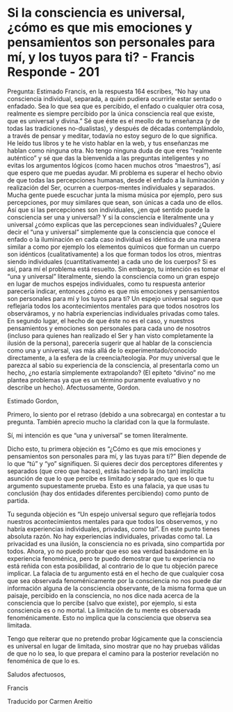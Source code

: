 # Si la consciencia es universal, ¿cómo es que mis emociones y pensamientos son personales para mí, y los tuyos para ti? - Francis Responde - 201

Pregunta: Estimado Francis, en la respuesta 164 escribes, “No hay una consciencia individual, separada, a quién pudiera ocurrirle estar sentado o enfadado. Sea lo que sea que es percibido, el enfado o cualquier otra cosa, realmente es siempre percibido por la única consciencia real que existe, que es universal y divina.” Sé que éste es el meollo de tu enseñanza (y de todas las tradiciones no-dualistas), y después de décadas contemplándolo, a través de pensar y meditar, todavía no estoy seguro de lo que significa. He leído tus libros y te he visto hablar en la web, y tus enseñanzas me hablan como ninguna otra. No tengo ninguna duda de que eres “realmente auténtico” y sé que das la bienvenida a las preguntas inteligentes y no evitas los argumentos lógicos (como hacen muchos otros “maestros”), así que espero que me puedas ayudar. Mi problema es superar el hecho obvio de que todas las percepciones humanas, desde el enfado a la iluminación y realización del Ser, ocurren a cuerpos-mentes individuales y separados. Mucha gente puede escuchar junta la misma música por ejemplo, pero sus percepciones, por muy similares que sean, son únicas a cada uno de ellos. Así que si las percepciones son individuales, ¿en qué sentido puede la consciencia ser una y universal? Y si la consciencia e literalmente una y universal ¿cómo explicas que las percepciones sean individuales? ¿Quiere decir el “una y universal” simplemente que la consciencia que conoce el enfado o la iluminación en cada caso individual es idéntica de una manera similar a como por ejemplo los elementos químicos que forman un cuerpo son idénticos (cualitativamente) a los que forman todos los otros, mientras siendo individuales (cuantitativamente) a cada uno de los cuerpos? Si es así, para mí el problema está resuelto. Sin embargo, tu intención es tomar el “una y universal” literalmente, siendo la consciencia como un gran espejo en lugar de muchos espejos individuales, como tu respuesta anterior parecería indicar, entonces ¿cómo es que mis emociones y pensamientos son personales para mí y los tuyos para ti? Un espejo universal seguro que reflejaría todos los acontecimientos mentales para que todos nosotros los observáramos, y no habría experiencias individuales privadas como tales. En segundo lugar, el hecho de que éste no es el caso, y nuestros pensamientos y emociones son personales para cada uno de nosotros (incluso para quienes han realizado el Ser y han visto completamente la ilusión de la persona), parecería sugerir que al hablar de la consciencia como una y universal, vas más allá de lo experimentado/conocido directamente, a la esfera de la creencia/teología. Por muy universal que le parezca al sabio su experiencia de la consciencia, al presentarla como un hecho, ¿no estaría simplemente extrapolando? (El epíteto “divino” no me plantea problemas ya que es un término puramente evaluativo y no describe un hecho). Afectuosamente, Gordon.

Estimado Gordon,

Primero, lo siento por el retraso (debido a una sobrecarga) en contestar a tu pregunta. También aprecio mucho la claridad con la que la formulaste. 

Sí, mi intención es que “una y universal” se tomen literalmente.

Dicho esto, tu primera objeción es “¿Cómo es que mis emociones y pensamientos son personales para mí, y las tuyas para ti?” Bien depende de lo que “tú” y “yo” signifiquen. Si quieres decir dos perceptores diferentes y separados (que creo que haces), estás haciendo la (no tan) implícita asunción de que lo que percibe es limitado y separado, que es lo que tu argumento supuestamente prueba. Esto es una falacia, ya que usas tu conclusión (hay dos entidades diferentes percibiendo) como punto de partida.

Tu segunda objeción es “Un espejo universal seguro que reflejaría todos nuestros acontecimientos mentales para que todos los observemos, y no habría experiencias individuales, privadas, como tal”. En este punto tienes absoluta razón. No hay experiencias individuales, privadas como tal. La privacidad es una ilusión, la consciencia no es privada, sino compartida por todos. Ahora, yo no puedo probar que eso sea verdad basándome en la experiencia fenoménica, pero te puedo demostrar que tu experiencia no está reñida con esta posibilidad, al contrario de lo que tu objeción parece implicar. La falacia de tu argumento está en el hecho de que cualquier cosa que sea observada fenoménicamente por la consciencia no nos puede dar información alguna de la consciencia observante, de la misma forma que un paisaje, percibido en la consciencia, no nos dice nada acerca de la consciencia que lo percibe (salvo que existe), por ejemplo, si esta consciencia es o no mortal. La limitación de tu mente es observada fenoménicamente. Esto no implica que la consciencia que observa sea limitada.

Tengo que reiterar que no pretendo probar lógicamente que la consciencia es universal en lugar de limitada, sino mostrar que no hay pruebas válidas de que no lo sea, lo que prepara el camino para la posterior revelación no fenoménica de que lo es.

Saludos afectuosos,

Francis

Traducido por Carmen Areitio

